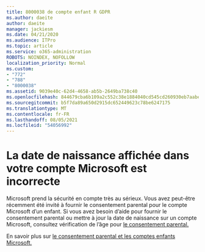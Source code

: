 ```yaml
---
title: 8000038 de compte enfant R GDPR
ms.author: daeite
author: daeite
manager: jackiesm
ms.date: 04/21/2020
ms.audience: ITPro
ms.topic: article
ms.service: o365-administration
ROBOTS: NOINDEX, NOFOLLOW
localization_priority: Normal
ms.custom:
- "772"
- "788"
- "8000038"
ms.assetid: 9039e40c-62d4-4658-ab5b-2649ba738c40
ms.openlocfilehash: 844679cba6b109a2c552c38e1884040cd545cd260930eb7aabed6ed0911c8a50
ms.sourcegitcommit: b5f7da89a650d2915dc652449623c78be6247175
ms.translationtype: MT
ms.contentlocale: fr-FR
ms.lasthandoff: 08/05/2021
ms.locfileid: "54056992"
---
```

# <a name="date-of-birth-displayed-in-your-microsoft-account-is-incorrect"></a>La date de naissance affichée dans votre compte Microsoft est incorrecte

Microsoft prend la sécurité en compte très au sérieux. Vous avez peut-être récemment été invité à fournir le consentement parental pour le compte Microsoft d’un enfant. Si vous avez besoin d’aide pour fournir le consentement parental ou mettre à jour la date de naissance sur un compte Microsoft, consultez vérification de l’âge pour [le consentement parental.](https://go.microsoft.com/fwlink/p/?linkid=874364)
  
En savoir plus sur [le consentement parental et les comptes enfants Microsoft.](https://go.microsoft.com/fwlink/p/?linkid=874365)
  